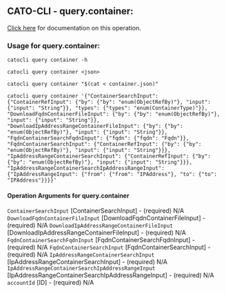 
## CATO-CLI - query.container:
[Click here](https://api.catonetworks.com/documentation/#query-container) for documentation on this operation.

### Usage for query.container:

`catocli query container -h`

`catocli query container <json>`

`catocli query container "$(cat < container.json)"`

`catocli query container '{"ContainerSearchInput": {"ContainerRefInput": {"by": {"by": "enum(ObjectRefBy)"}, "input": {"input": "String"}}, "types": {"types": "enum(ContainerType)"}}, "DownloadFqdnContainerFileInput": {"by": {"by": "enum(ObjectRefBy)"}, "input": {"input": "String"}}, "DownloadIpAddressRangeContainerFileInput": {"by": {"by": "enum(ObjectRefBy)"}, "input": {"input": "String"}}, "FqdnContainerSearchFqdnInput": {"fqdn": {"fqdn": "Fqdn"}}, "FqdnContainerSearchInput": {"ContainerRefInput": {"by": {"by": "enum(ObjectRefBy)"}, "input": {"input": "String"}}}, "IpAddressRangeContainerSearchInput": {"ContainerRefInput": {"by": {"by": "enum(ObjectRefBy)"}, "input": {"input": "String"}}}, "IpAddressRangeContainerSearchIpAddressRangeInput": {"IpAddressRangeInput": {"from": {"from": "IPAddress"}, "to": {"to": "IPAddress"}}}}'`

#### Operation Arguments for query.container ####
`ContainerSearchInput` [ContainerSearchInput] - (required) N/A 
`DownloadFqdnContainerFileInput` [DownloadFqdnContainerFileInput] - (required) N/A 
`DownloadIpAddressRangeContainerFileInput` [DownloadIpAddressRangeContainerFileInput] - (required) N/A 
`FqdnContainerSearchFqdnInput` [FqdnContainerSearchFqdnInput] - (required) N/A 
`FqdnContainerSearchInput` [FqdnContainerSearchInput] - (required) N/A 
`IpAddressRangeContainerSearchInput` [IpAddressRangeContainerSearchInput] - (required) N/A 
`IpAddressRangeContainerSearchIpAddressRangeInput` [IpAddressRangeContainerSearchIpAddressRangeInput] - (required) N/A 
`accountId` [ID] - (required) N/A 
